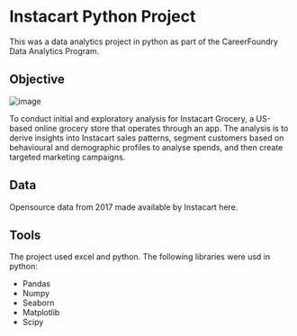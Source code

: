 # Instacart Python Project
This was a data analytics project in python as part of the CareerFoundry Data Analytics Program.

## Objective
![image](https://github.com/camez92/Instacart/assets/135034703/4c0aeff8-b1db-4110-9bef-fbf9c7e38f12)

To conduct initial and exploratory analysis for Instacart Grocery, a US-based online grocery store that operates through an app. The analysis is to derive insights into Instacart sales patterns, segment customers based on behavioural and demographic profiles to analyse spends, and then create targeted marketing campaigns.

## Data
Opensource data from 2017 made available by Instacart here.

## Tools
The project used excel and python. The following libraries were usd in python:
* Pandas
* Numpy
* Seaborn
* Matplotlib
* Scipy
